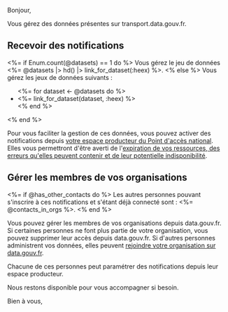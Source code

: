 Bonjour,

Vous gérez des données présentes sur transport.data.gouv.fr.

## Recevoir des notifications

<%= if Enum.count(@datasets) == 1 do %>
Vous gérez le jeu de données <%= @datasets |> hd() |> link_for_dataset(:heex) %>.
<% else %>
Vous gérez les jeux de données suivants :
<ul>
  <%= for dataset <- @datasets do %>
  <li><%= link_for_dataset(dataset, :heex) %></li>
  <% end %>
</ul>
<% end %>

Pour vous faciliter la gestion de ces données, vous pouvez activer des notifications depuis [votre espace producteur du Point d'accès national](<%= TransportWeb.Router.Helpers.page_url(TransportWeb.Endpoint, :espace_producteur) %>). Elles vous permettront d'être averti de l'[expiration de vos ressources, des erreurs qu'elles peuvent contenir et de leur potentielle indisponibilité](https://doc.transport.data.gouv.fr/producteurs/gerer-la-qualite-des-donnees/sinscrire-aux-notifications#les-differents-types-de-notifications).

## Gérer les membres de vos organisations

<%= if @has_other_contacts do %>
Les autres personnes pouvant s'inscrire à ces notifications et s'étant déjà connecté sont : <%= @contacts_in_orgs %>.
<% end %>

Vous pouvez gérer les membres de vos organisations depuis data.gouv.fr. Si certaines personnes ne font plus partie de votre organisation, vous pouvez supprimer leur accès depuis data.gouv.fr. Si d'autres personnes administrent vos données, elles peuvent [rejoindre votre organisation sur data.gouv.fr](https://doc.transport.data.gouv.fr/producteurs/comment-et-pourquoi-les-producteurs-de-donnees-utilisent-ils-le-pan/creer-une-organisation-sur-data.gouv.fr).

Chacune de ces personnes peut paramétrer des notifications depuis leur espace producteur.

Nous restons disponible pour vous accompagner si besoin.

Bien à vous,
